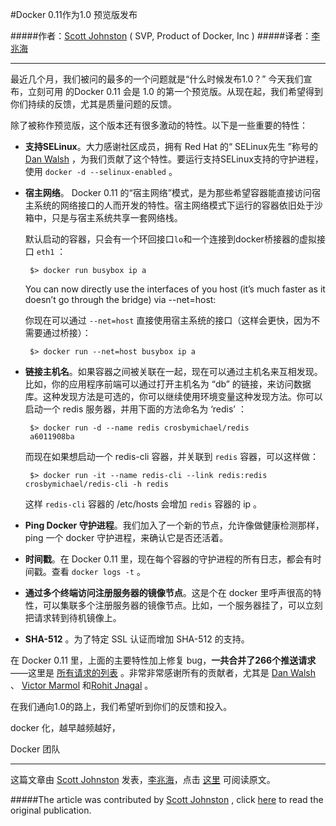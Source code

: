 #Docker 0.11作为1.0 预览版发布

#####作者：[Scott Johnston](https://twitter.com/scottcjohnston) ( SVP, Product of Docker, Inc )
#####译者：[李兆海](https://twitter.com/googollee)

***
最近几个月，我们被问的最多的一个问题就是“什么时候发布1.0？” 今天我们宣布，立刻可用 的Docker 0.11 会是 1.0 的第一个预览版。从现在起，我们希望得到你们持续的反馈，尤其是质量问题的反馈。

除了被称作预览版，这个版本还有很多激动的特性。以下是一些重要的特性：

 - **支持SELinux**。大力感谢社区成员，拥有 Red Hat 的“ SELinux先生 ”称号的 [Dan Walsh](https://github.com/rhatdan) ，为我们贡献了这个特性。要运行支持SELinux支持的守护进程，使用 `docker -d --selinux-enabled` 。

 - **宿主网络**。 Docker 0.11 的“宿主网络”模式，是为那些希望容器能直接访问宿主系统的网络接口的人而开发的特性。宿主网络模式下运行的容器依旧处于沙箱中，只是与宿主系统共享一套网络栈。

	默认启动的容器，只会有一个环回接口`lo`和一个连接到docker桥接器的虚拟接口 `eth1` ：

		$> docker run busybox ip a

	You can now directly use the interfaces of you host (it’s much faster as it doesn’t go through the bridge) via --net=host:
    
	你现在可以通过 `--net=host` 直接使用宿主系统的接口（这样会更快，因为不需要通过桥接）：

		$> docker run --net=host busybox ip a


 - **链接主机名**。如果容器之间被关联在一起，现在可以通过主机名来互相发现。比如，你的应用程序前端可以通过打开主机名为 “db” 的链接，来访问数据库。这种发现方法是可选的，你可以继续使用环境变量这种发现方法。你可以启动一个 redis 服务器，并用下面的方法命名为 ‘redis’ ：

		$> docker run -d --name redis crosbymichael/redis
		a6011908ba

	而现在如果想启动一个 redis-cli 容器，并关联到 `redis` 容器，可以这样做：

		$> docker run -it --name redis-cli --link redis:redis crosbymichael/redis-cli -h redis

	这样 `redis-cli` 容器的 /etc/hosts 会增加 `redis` 容器的 ip 。

 - **Ping Docker 守护进程**。我们加入了一个新的节点，允许像做健康检测那样， ping 一个 docker 守护进程，来确认它是否还活着。

 - **时间戳**。在 Docker 0.11 里，现在每个容器的守护进程的所有日志，都会有时间戳。查看 `docker logs -t` 。

 - **通过多个终端访问注册服务器的镜像节点**。这是个在 docker 里呼声很高的特性，可以集联多个注册服务器的镜像节点。比如，一个服务器挂了，可以立刻把请求转到待机镜像上。

 - **SHA-512** 。为了特定 SSL 认证而增加 SHA-512 的支持。

在 Docker 0.11 里，上面的主要特性加上修复 bug，**一共合并了266个推送请求**——这里是 [所有请求的列表](https://github.com/dotcloud/docker/pulse/monthly#merged-pull-requests) 。非常非常感谢所有的贡献者，尤其是 [Dan Walsh](https://twitter.com/rhatdan) 、 [Victor Marmol](https://github.com/vmarmol) 和[Rohit Jnagal](https://github.com/rjnagal) 。

在我们通向1.0的路上，我们希望听到你们的反馈和投入。

docker 化，越早越频越好，

Docker 团队

***

这篇文章由 [Scott Johnston](https://twitter.com/scottcjohnston) 发表，[李兆海](https://twitter.com/googollee)，点击 [这里](http://blog.docker.io/2014/05/docker-0-11-release-candidate-for-1-0/) 可阅读原文。

#####The article was contributed by [Scott Johnston](https://twitter.com/scottcjohnston) , click [here](http://blog.docker.io/2014/05/docker-0-11-release-candidate-for-1-0/) to read the original publication.

